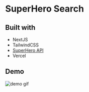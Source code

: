 # SuperHero Search

## Built with

- NextJS
- TailwindCSS
- [SuperHero API](https://superheroapi.com/)
- Vercel

## Demo

![demo gif](.github/superhero.gif)
